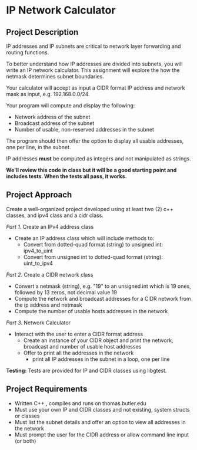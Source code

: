 # IP Network Calculator
## Project Description
IP addresses and IP subnets are critical to network layer forwarding and routing functions.

To better understand how IP addresses are divided into subnets, you will write an IP network calculator. This assignment will explore the how the netmask determines subnet boundaries.

Your calculator will accept as input a CIDR format IP address and network mask as input, e.g. 192.168.0.0/24.

Your program will compute and display the following:
- Network address of the subnet
- Broadcast address of the subnet
- Number of usable, non-reserved addresses in the subnet

The program should then offer the option to display all usable addresses, one per line, in the subnet. 

IP addresses **must** be computed as integers and not manipulated as strings.

**We'll review this code in class but it will be a good starting point and includes tests.  When the tests all pass, it works.**

## Project Approach
Create a well-organized project developed using at least two (2) c++ classes, and ipv4 class and a cidr class.

*Part 1.* Create an IPv4 address class
- Create an IP address class which will include methods to:
    - Convert from dotted-quad format (string) to unsigned int: ipv4_to_uint
    - Convert from unsigned int to dotted-quad format (string): uint_to_ipv4

*Part 2.* Create a CIDR network class
- Convert a netmask (string), e.g. "19" to an unsigned int which is 19 ones, followed by 13 zeros, not decimal value 19
- Compute the network and broadcast addresses for a CIDR network from the ip address and netmask
- Compute the number of usable hosts addresses in the network

*Part 3.* Network Calculator
- Interact with the user to enter a CIDR format address
    - Create an instance of your CIDR object and print the network, broadcast and number of usable host addresses
    - Offer to print all the addresses in the network
        - print all IP addresses in the subnet in a loop, one per line
      
**Testing:** Tests are provided for IP and CIDR classes using libgtest.

## Project Requirements
- Written C++ , compiles and runs on thomas.butler.edu
- Must use your own IP and CIDR classes and not existing, system structs or classes
- Must list the subnet details and offer an option to view all addresses in the network
- Must prompt the user for the CIDR address or allow command line input (or both)
